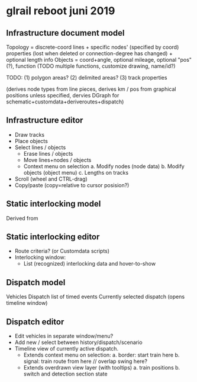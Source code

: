 # glrail reboot juni 2019


## Infrastructure document model
Topology = discrete-coord lines 
           + specific nodes' (specified by coord) properties 
               (lost when deleted or connection-degree has changed)
           + optional length info
Objects = coord+angle, optional mileage, optional "pos" (?),
          function (TODO multiple functions, customize drawing, name/id?)

TODO: (1) polygon areas? (2) delimited areas? (3) track properties


(derives node types from line pieces,
 derives km / pos from graphical positions unless specified,
 dervies DGraph for schematic+customdata+deriveroutes+dispatch)

## Infrastructure editor

 * Draw tracks
 * Place objects
 * Select lines / objects
   - Erase lines / objects
   - Move lines+nodes / objects
   - Context menu on selection
     a. Modify nodes (node data)
     b. Modify objects (object menu)
     c. Lengths on tracks
 * Scroll (wheel and CTRL-drag)
 * Copy/paste (copy=relative to cursor posision?)


## Static interlocking model

Derived from 

## Static interlocking editor

 * Route criteria? (or Customdata scripts)
 * Interlocking window:
   - List (recognized) interlocking data and hover-to-show



## Dispatch model

Vehicles
Dispatch list of timed events 
Currently selected dispatch (opens timeline window)

## Dispatch editor

 * Edit vehicles in separate window/menu?
 * Add new / select between history/dispatch/scenario
 * Timeline view of currently active dispatch.
   - Extends context menu on selection:
     a. border: start train here
     b. signal: train route from here // overlap swing here?
   - Extends overdrawn view layer (with tooltips)
     a. train positions
     b. switch and detection section state


